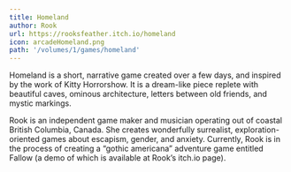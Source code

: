 ```yaml
---
title: Homeland
author: Rook
url: https://rooksfeather.itch.io/homeland
icon: arcadeHomeland.png 
path: '/volumes/1/games/homeland'
---
```


Homeland is a short, narrative game created over a few days, and inspired by
the work of Kitty Horrorshow. It is a dream-like piece replete with
beautiful caves, ominous architecture, letters between old friends, and
mystic markings.

Rook is an independent game maker and musician operating out of coastal
British Columbia, Canada. She creates wonderfully surrealist,
exploration-oriented games about escapism, gender, and anxiety. Currently,
Rook is in the process of creating a “gothic americana” adventure game
entitled Fallow (a demo of which is available at Rook’s itch.io page).
